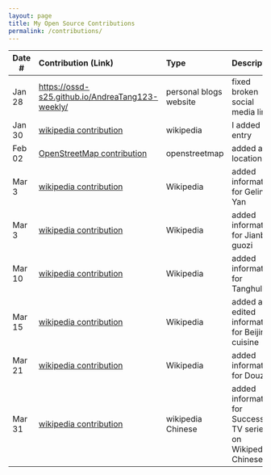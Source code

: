 ```yaml
---
layout: page
title: My Open Source Contributions
permalink: /contributions/
---
```


<!--
Type of the contribution should be "Wikipedia edit", "OpenStreet Map feature", "Documentation", "Course website", "Blog",
"Browser Add-on", etc.

The description should include a brief summary of what you did.

The link should bring us to a public page that shows your contribution. 

Replace the first row with your own contribution. 

-->





| Date #       | Contribution (Link)  | Type  | Description |
|---|:---|:---|:---|
|  Jan 28   |  https://ossd-s25.github.io/AndreaTang123-weekly/   |  personal blogs website   |   fixed broken social media links   |
| Jan 30   | [wikipedia contribution](https://zh.wikipedia.org/wiki/Draft:%E9%99%86%E7%8A%AF%E7%84%89%E8%AF%86)    | wikipedia    |   I added an entry    |
|  Feb 02   |  [OpenStreetMap contribution](https://www.openstreetmap.org/changeset/162512767)   |  openstreetmap   |  added a location    |
|  Mar 3   |  [wikipedia contribution](https://en.wikipedia.org/wiki/Special:Contributions/Andtttang)   |  Wikipedia   |   added information for Geling Yan  |
|  Mar 3   |  [wikipedia contribution](https://en.wikipedia.org/wiki/Special:Contributions/Andtttang)   |  Wikipedia   |   added information for Jianbing guozi  |
|  Mar 10   |  [wikipedia contribution](https://en.wikipedia.org/wiki/Special:Contributions/Andtttang)   |  Wikipedia   |   added information for Tanghulu  |
|  Mar 15   |  [wikipedia contribution](https://en.wikipedia.org/wiki/Special:Contributions/Andtttang)   |  Wikipedia   |   added and edited information for Beijing cuisine  |
|  Mar 21   |  [wikipedia contribution](https://en.wikipedia.org/wiki/Special:Contributions/Andtttang)   |  Wikipedia   |   added information for Douzhi  |
|  Mar 31   |  [wikipedia contribution](https://zh.wikipedia.org/wiki/Special:%E7%94%A8%E6%88%B7%E8%B4%A1%E7%8C%AE/Andtttang)   |  wikipedia Chinese  |   added information for Succession TV series on Wikipedia Chinese  |
